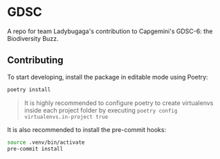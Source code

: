 # GDSC

A repo for team Ladybugaga's contribution to Capgemini's GDSC-6: the Biodiversity Buzz.

## Contributing

To start developing, install the package in editable mode using Poetry:

```bash
poetry install
```

> It is highly recommended to configure poetry to create virtualenvs inside each project folder by executing `poetry config virtualenvs.in-project true`

It is also recommended to install the pre-commit hooks:

```bash
source .venv/bin/activate
pre-commit install
```
